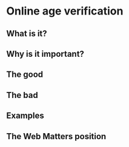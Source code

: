# Online age verification

## What is it?

## Why is it important?

## The good

## The bad

## Examples

## The Web Matters position